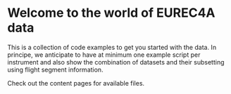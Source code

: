 # Welcome to the world of EUREC4A data

This is a collection of code examples to get you started with the data.
In principe, we anticipate to have at minimum one example script per
instrument and also show the combination of datasets and their subsetting
using flight segment information.

Check out the content pages for available files.
